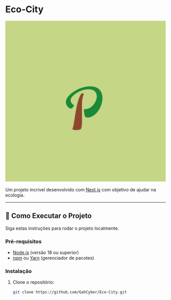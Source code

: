 # Eco-City

![Logo do Projeto](public/img/logo.jpg) <!-- Opcional: Adicione uma logo -->

Um projeto incrível desenvolvido com [Next.js](https://nextjs.org/) com objetivo de ajudar na ecologia.

---

## 🚀 Como Executar o Projeto

Siga estas instruções para rodar o projeto localmente.

### Pré-requisitos

- [Node.js](https://nodejs.org/) (versão 18 ou superior)
- [npm](https://www.npmjs.com/) ou [Yarn](https://yarnpkg.com/) (gerenciador de pacotes)

### Instalação

1. Clone o repositório:

   ```bash
   git clone https://github.com/GahCyber/Eco-City.git
